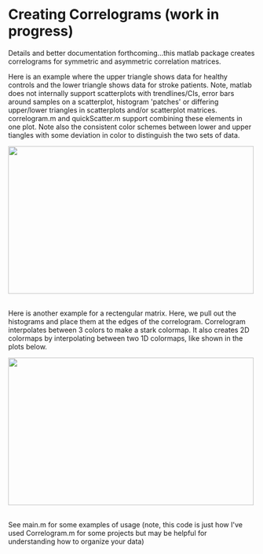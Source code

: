 # Creating Correlograms (work in progress)

Details and better documentation forthcoming...this matlab package creates correlograms for symmetric and asymmetric correlation matrices.

Here is an example where the upper triangle shows data for healthy controls and the lower triangle shows data for stroke patients. Note, matlab does not internally support scatterplots with trendlines/CIs, error bars around samples on a scatterplot, histogram 'patches' or differing upper/lower triangles in scatterplots and/or scatterplot matrices. correlogram.m and quickScatter.m support combining these elements in one plot. Note also the consistent color schemes between lower and upper tiangles with some deviation in color to distinguish the two sets of data.

<img align="center" width="500" height="300" src="https://i.imgur.com/bSebixu.png">
<br/>
<br/>


Here is another example for a rectengular matrix. Here, we pull out the histograms and place them at the edges of the correlogram. Correlogram interpolates between 3 colors to make a stark colormap. It also creates 2D colormaps by interpolating between two 1D colormaps, like shown in the plots below.


<img align="center" width="500" height="300" src="https://i.imgur.com/zzG0Ama.png">
<br/>
<br/>

See main.m for some examples of usage (note, this code is just how I've used Correlogram.m for some projects but may be helpful for understanding how to organize your data) 
